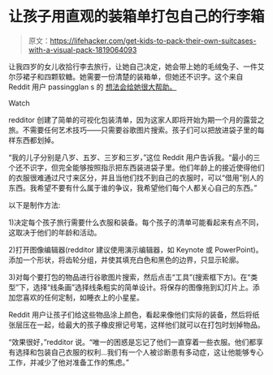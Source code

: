 # 让孩子用直观的装箱单打包自己的行李箱

> 原文：<https://lifehacker.com/get-kids-to-pack-their-own-suitcases-with-a-visual-pack-1819064093>

让我四岁的女儿收拾行李去旅行，让她自己决定，她会带上她的毛绒兔子、一件艾尔莎裙子和四颗软糖。她需要一份清楚的装箱单，但她还不识字。这个来自 Reddit 用户 passingglan s 的 [想法会给她很大帮助。](https://www.reddit.com/r/ADHD/comments/731p5n/this_visual_packing_list_enabled_my_kids_to/) 

Watch

redditor 创建了简单的可视化包装清单，因为这家人即将开始为期一个月的露营之旅。不需要任何艺术技巧——只需要谷歌图片搜索。孩子们可以把放进袋子里的每样东西都划掉。

“我的儿子分别是八岁、五岁、三岁和三岁，”这位 Reddit 用户告诉我。“最小的三个还不识字，但完全能够按照指示把东西装进袋子里。他们年龄上的接近使得他们的衣服很难通过尺寸来区分，并且当他们找不到自己的衣服时，可以“借用”别人的东西。我希望不要有什么属于谁的争议，我希望他们每个人都关心自己的东西。”

以下是制作方法:

1)决定每个孩子旅行需要什么衣服和装备。每个孩子的清单可能看起来有点不同，这取决于他们的年龄和活动。

2)打开图像编辑器(redditor 建议使用演示编辑器，如 Keynote 或 PowerPoint)。添加一个形状，将齿轮分组，并使其填充白色和黑色的边界，只显示轮廓。

3)对每个要打包的物品进行谷歌图片搜索，然后点击“工具”(搜索框下方)。在“类型”下，选择“线条画”选择线条粗实的简单设计。将保存的图像拖到幻灯片上。添加您喜欢的任何定制，如睡衣上的小星星。

Reddit 用户让孩子们给这些物品涂上颜色，看起来像他们实际的装备，然后将纸张层压在一起，给最大的孩子橡皮擦记号笔，这样他们就可以在打包时划掉物品。

“效果很好，”redditor 说。“唯一的困惑是忘记了他们一直穿着一些衣服。他们都享有选择和包装自己衣服的权利...我们有一个人被诊断患有多动症，这让他能够专心工作，并减少了他对准备工作的焦虑。”